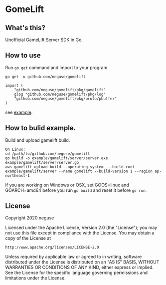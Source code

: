 # GomeLift

## What's this?

Unofficial GameLift Server SDK in Go.

## How to use

Run `go get` command and import to your program.

```
go get -u github.com/neguse/gomelift

import (
	"github.com/neguse/gomelift/pkg/gamelift"
	glog "github.com/neguse/gomelift/pkg/log"
	"github.com/neguse/gomelift/pkg/proto/pbuffer"
)
```

see [example](example/gamelift/server/server.go).

## How to bulid example.

Build and upload gamelift build.

```
On Linux:
cd /path/to/github.com/neguse/gomelift
go build -o example/gamelift/server/server.exe example/gamelift/server/server.go
aws gamelift upload-build --operating-system  --build-root example/gamelift/server --name gomelift --build-version 1 --region ap-northeast-1
```

If you are working on Windows or OSX, set GOOS=linux and GOARCH=amd64 before you run `go build` and reset it before `go run`.

## License

Copyright 2020 neguse

Licensed under the Apache License, Version 2.0 (the "License");
you may not use this file except in compliance with the License.
You may obtain a copy of the License at

    http://www.apache.org/licenses/LICENSE-2.0

Unless required by applicable law or agreed to in writing, software
distributed under the License is distributed on an "AS IS" BASIS,
WITHOUT WARRANTIES OR CONDITIONS OF ANY KIND, either express or implied.
See the License for the specific language governing permissions and
limitations under the License.
